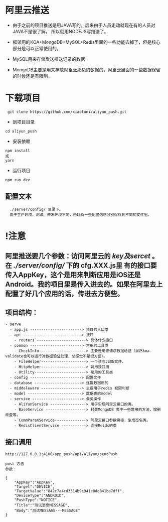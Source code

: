 # 阿里云推送

* 由于之前的项目推送是用JAVA写的，后来由于人员走动就现在有的人员对JAVA不是很了解， 所以就用NODEJS写推送了。
* 框架用的KOA+MongoDB+MySQL+Redis里面的一些功能去掉了，但是核心部分是可以正常使用的。

* MySQL用来存储发送推送记录的数据
* MongoDB主要是用来存放阿里云那边的数据的，阿里云里面的一些数据保留的时候还是有限制。

# 下载项目
```
 git clone https://github.com/xiaotuni/aliyun_push.git
```
* 到项目目录
```
cd aliyun_push
```
* 安装依赖
```
npm install
或
yarn
```
* 运行项目
```
npm run dev
```

## 配置文本
```
  ./server/config/ 目录下。
  由于生产环境、测试、开发环境不同，所以将一些配置信息分别保存到不同的文件里。
```

# !注意
 
  阿里推送要几个参数：访问阿里云的 ***key及sercet*** 。在 ***./server/config/*** 下的 cfg.XXX.js里 
  有的接口要传入AppKey，这个是用来判断应用是iOS还是Android。我的项目里是传入进去的。如果在阿里去上配置了好几个应用的话，传进去方便些。
-------
## 项目结构：
```
- serve
  - app.js -----------------------> 项目的入口类
  - api --------------------------> 接口
    - routers ----------------------> 具体什么接口
  - common -----------------------> 常用的工具类
    - CheckInfo---------------------> 主要是用来请求数据验证（虽然koa-validate也可以进行对数据验证处理，总感觉不是很方便）。
    - FileHelper--------------------> 一个读写JSON文件。
    - HttpHelper--------------------> 调用接口用
    - Utility-----------------------> 常用的工具类
  - config -----------------------> 配置文件
  - database ---------------------> 连接数据用的
  - middeleware ------------------> 主要用于redis 权限判断
  - model ------------------------> 数据表的model
  - service ----------------------> 业务操作
    - AliYunService ----------------> 用于实现阿里云接口的类。
    - BaseService ------------------> 封装MongoDB 表中一些常用的方法，增删改查等。
    - CommParamService--------------> 阿里云接口参数拼接，生成签名类。
    - RedisClientService -----------> 连接Reids的类
```


## 接口调用
```
http://127.0.0.1:4100/app_push/api/aliyun/sendPush

post 方法
参数：

{
	"AppKey":"AppKey",
	"Target":"DEVICE",
	"TargetValue":"842c7a4cd3314b9c941e8de841ba7dff",
	"DeviceType":"ANDROID",
	"PushType":"NOTICE",
	"Title":"测试消息MESSAGE",
	"Body":"测试MESSAGE---MESSAGE"
}
```